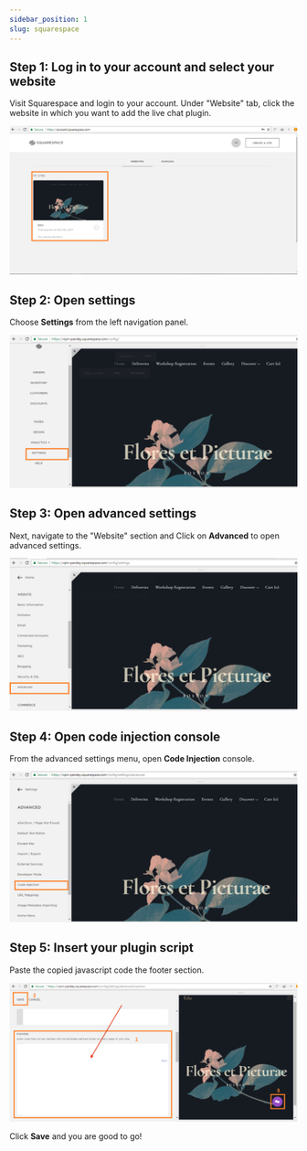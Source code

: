 ```yaml
---
sidebar_position: 1
slug: squarespace
---
```


## Step 1: Log in to your account and select your website

Visit Squarespace and login to your account. Under "Website" tab, click the website in which you want to add the live chat plugin.

![Squarespace](../images/squarespace/Untitled.png)

## Step 2: Open settings

Choose **Settings** from the left navigation panel.

![Squarespace](../images/squarespace/Untitled%201.png)

## Step 3: Open advanced settings

Next, navigate to the "Website" section and Click on **Advanced** to open advanced settings.

![Squarespace](../images/squarespace/Untitled%202.png)

## Step 4: Open code injection console

From the advanced settings menu, open **Code Injection** console.

![Squarespace](../images/squarespace/Untitled%203.png)

## Step 5: Insert your plugin script

Paste the copied javascript code the footer section.

![Squarespace](../images/squarespace/Untitled%204.png)

Click **Save** and you are good to go!
